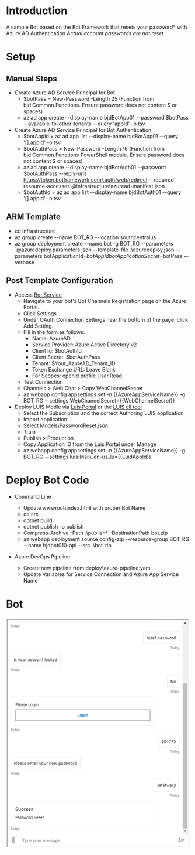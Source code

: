 # Introduction

A sample Bot based on the Bot Framework that resets your password* with Azure AD Authentication
_Actual account passwords are not reset_

# Setup
## Manual Steps
* Create Azure AD Service Principal for Bot
    * $botPass = New-Password -Length 25 (Function from bjd.Common.Functions. Ensure password does not content $ or spaces)
    * az ad app create --display-name bjdBotApp01 --password $botPass --available-to-other-tenants  --query 'appId' -o tsv
* Create Azure AD Service Principal for Bot Authentication 
    * $botAppId = az ad app list --display-name bjdBotApp01 --query '[].appId' -o tsv
    * $botAuthPass = New-Password -Length 16 (Function from bjd.Common.Functions PowerShell module. Ensure password does not content $ or spaces)
    * az ad app create --display-name bjdBotAuth01 --password $botAuthPass --reply-urls https://token.botframework.com/.auth/web/redirect --required-resource-accesses @infrastructure\azuread-manifest.json
    * $botAuthId = az ad app list --display-name bjdBotAuth01 --query '[].appId' -o tsv

## ARM Template 
* cd infrastructure 
* az group create --name BOT_RG --location southcentralus
* az group deployment create --name bot -g BOT_RG --parameters `@azuredeploy.parameters.json --template-file .\azuredeploy.json --parameters botApplicationId=$botAppId botApplicationSecret=$botPass --verbose

## Post Template Configuration
* Access [Bot Service](https://portal.azure.com/#blade/HubsExtension/BrowseResourceBlade/resourceType/Microsoft.BotService%2FbotServices)
    * Navigate to your bot's Bot Channels Registration page on the Azure Portal.
    * Click Settings.
    * Under OAuth Connection Settings near the bottom of the page, click Add Setting.
    * Fill in the form as follows:
        * Name: AzureAD
        * Service Provider: Azure Active Directory v2
        * Client id: $botAuthId
        * Client Secret: $botAuthPass
        * Tenant: $Your_AzureAD_Tenant_ID
        * Token Exchange URL: Leave Blank
        * For Scopes: openid profile User.Read
    * Test Connection 
    * Channels > Web Chat > Copy WebChannelSecret
    * az webapp config appsettings set -n {{AzureAppServiceName}} -g BOT_RG --settings WebChannelSecret={{WebChannelSecret}}
* Deploy LUIS Modle via [Luis Portal](https://luis.ai) or the [LUIS cli tool](https://github.com/Microsoft/botbuilder-tools/tree/master/packages/LUIS)
    * Select the Subscription and the correct Authoring LUIS application
    * Import application 
    * Select Models\PasswordReset.json
    * Train 
    * Publish > Production 
    * Copy Application ID from the Luis Portal under Manage
    * az webapp config appsettings set -n {{AzureAppServiceName}} -g BOT_RG --settings luis:Main_en-us_lu={{LuidAppId}}

# Deploy Bot Code
* Command Line
    * Update wwwroot\index.html with proper Bot Name
    * cd src
    * dotnet build
    * dotnet publish -o publish
    * Compress-Archive -Path .\publish\* -DestinationPath bot.zip
    * az webapp deployment source config-zip --resource-group BOT_RG --name bjdbot010-api --src .\bot.zip

* Azure DevOps Pipeline 
    * Create new pipeline from deploy\azure-pipeline.yaml
    * Update Variables for Service Connection and Azure App Service Name 

# Bot
![Bot Screenshot](./artifacts/screenshot.png)
